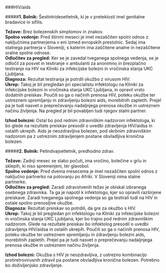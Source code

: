 ###HIV/aids

#####**1. Bolnik:** Šestintridesetletnik, ki je v preteklosti imel genitalne bradavice in sifilis.

**Težave:** Brez bolezenskih simptomov in znakov.  
**Spolno vedenje:** Pred štirimi meseci je imel nezaščiten spolni odnos z naključnima partnerjema v eni izmed evropskih prestolnic. Sedaj ima stalnega partnerja v Sloveniji, s katerim ima zaščitene analne in nezaščitene oralne spolne odnose.  
**Odločitev za pregled:** Ker se je zavedal tveganega spolnega vedenja, se je odločil za posvet in testiranje v ambulanti za anonimno in brezplačno testiranje na HIV na Kliniki za infekcijske bolezni in vročinska stanja UKC Ljubljana.  
**Diagnoza:** Rezultat testiranja je potrdil okužbo z virusom HIV.  
**Ukrep:** Takoj je bil pregledan pri specialistu infektologu na Kliniki za infekcijske bolezni in vročinska stanja UKC Ljubljana,  in opravil vrsto dodatnih preiskav. Poučili so ga o načinih prenosa HIV, poteku okužbe ter ustreznem spremljanju in zdravljenju bolezni aids, morebitnih zapletih. Prejel pa je tudi nasvet o preprečevanju nadaljnjega prenosa okužbe in ustreznem načinu življenja. Na pregled je bil povabljen tudi njegov stalni partner.  

**Izhod bolezni:** Ostal bo pod rednim zdravniškim nadzorom infektologa, ki bo glede na rezultate preiskav presodil o uvedbi zdravljenja HIV/aidsa in ostalih ukrepih. Aids je neozdravljiva bolezen, pod skrbnim zdravniškim nadzorom pa z ustreznim zdravljenjem postane obvladljiva kronična bolezen.

#####**2. Bolnik:** Petindvajsetletnik, predhodno zdrav.

**Težave:** Zadnji mesec se slabo počuti, ima vročino, bolečine v grlu in sklepih, ki niso spremenjeni, ter glavobol.  
**Spolno vedenje:** Pred dvema mesecema je imel nezaščiten spolni odnos z naključno partnerko na potovanju po Afriki. V Sloveniji nima stalne partnerke.  
**Odločitev za pregled:** Zaradi zdravstvenih težav je obiskal izbranega osebnega zdravnika. Ta ga je napotil k infektologu, kjer so opravili razširjene preiskave. Zaradi tveganega spolnega vedenja so ga testirali tudi na HIV in ostale spolno prenosljive okužbe.  
**Diagnoza:** Rezultati preiskav so potrdili, da gre za okužbo s HIV.  
**Ukrep:** Takoj je bil pregledan pri infektologu na Kliniki za infekcijske bolezni in vročinska stanja UKC Ljubljana, kjer bo trajno pod rednim zdravniškim nadzorom. Glede na rezultate preiskav bo infektolog presodil o uvedbi zdravljenja HIV/aidsa in ostalih ukrepih. Poučili so ga o načinih prenosa HIV, poteku okužbe ter ustreznem spremljanju in zdravljenju bolezni aids, morebitnih zapletih. Prejel pa je tudi nasvet o preprečevanju nadaljnjega prenosa okužbe in ustreznem načinu življenja.   

**Izhod bolezni:** Okužba s HIV je neozdravljiva, z ustrezno kombinacijo protiretrovirusnih zdravil pa postane obvladljiva kronična bolezen. Potrebno bo doživljenjsko zdravljenje.

